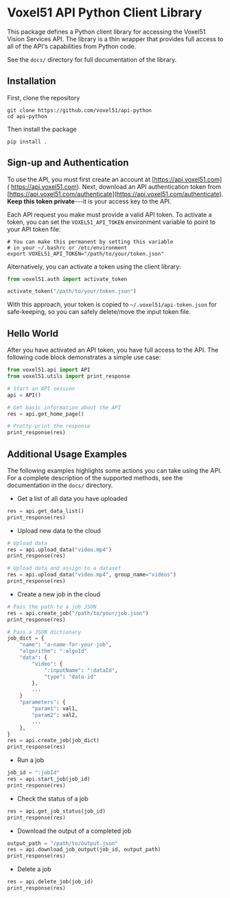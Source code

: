 # Voxel51 API Python Client Library

This package defines a Python client library for accessing the Voxel51 Vision
Services API. The library is a thin wrapper that provides full access to all
of the API's capabilities from Python code.

See the `docs/` directory for full documentation of the library.


## Installation

First, clone the repository
```shell
git clone https://github.com/voxel51/api-python
cd api-python
```

Then install the package
```shell
pip install .
```

## Sign-up and Authentication

To use the API, you must first create an account at [https://api.voxel51.com](
https://api.voxel51.com). Next, download an API authentication token from
[https://api.voxel51.com/authenticate](https://api.voxel51.com/authenticate).
**Keep this token private**---it is your access key to the API.

Each API request you make must provide a valid API token. To activate a token,
you can set the `VOXEL51_API_TOKEN` environment variable to point to your
API token file:

```shell
# You can make this permanent by setting this variable
# in your ~/.bashrc or /etc/environment
export VOXEL51_API_TOKEN="/path/to/your/token.json"
```

Alternatively, you can activate a token using the client library:

```python
from voxel51.auth import activate_token

activate_token("/path/to/your/token.json")
```

With this approach, your token is copied to `~/.voxel51/api-token.json` for
safe-keeping, so you can safely delete/move the input token file.


## Hello World

After you have activated an API token, you have full access to the API.
The following code block demonstrates a simple use case:

```python
from voxel51.api import API
from voxel51.utils import print_response

# Start an API session
api = API()

# Get basic information about the API
res = api.get_home_page()

# Pretty-print the response
print_response(res)
```


## Additional Usage Examples

The following examples highlights some actions you can take using the API.
For a complete description of the supported methods, see the documentation
in the `docs/` directory.

* Get a list of all data you have uploaded
```python
res = api.get_data_list()
print_response(res)
```

* Upload new data to the cloud
```python
# Upload data
res = api.upload_data("video.mp4")
print_response(res)

# Upload data and assign to a dataset
res = api.upload_data("video.mp4", group_name="videos")
print_response(res)
```

* Create a new job in the cloud
```python
# Pass the path to a job JSON
res = api.create_job("/path/to/your/job.json")
print_response(res)

# Pass a JSON dictionary
job_dict = {
    "name": "a-name-for-your-job",
    "algorithm": ":algoId"
    "data": {
        "video": {
            ":inputName": ":dataId",
            "type": "data-id"
        },
        ...
    }
    "parameters": {
        "param1": val1,
        "param2": val2,
        ...
    },
}
res = api.create_job(job_dict)
print_response(res)
```

* Run a job
```python
job_id = ":jobId"
res = api.start_job(job_id)
print_response(res)
```

* Check the status of a job
```python
res = api.get_job_status(job_id)
print_response(res)
```

* Download the output of a completed job
```python
output_path = "/path/to/output.json"
res = api.download_job_output(job_id, output_path)
print_response(res)
```

* Delete a job
```python
res = api.delete_job(job_id)
print_response(res)
```
